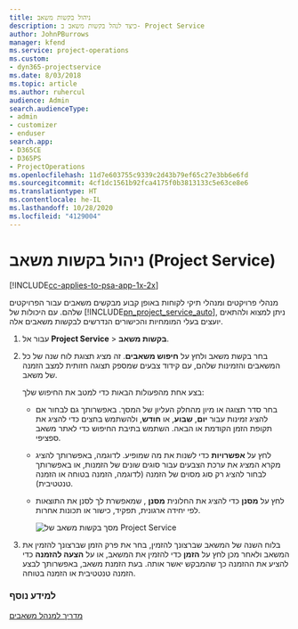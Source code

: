 ```yaml
---
title: ‏‫ניהול בקשות משאב
description: כיצד לנהל בקשות משאב ב- Project Service
author: JohnPBurrows
manager: kfend
ms.service: project-operations
ms.custom:
- dyn365-projectservice
ms.date: 8/03/2018
ms.topic: article
ms.author: ruhercul
audience: Admin
search.audienceType:
- admin
- customizer
- enduser
search.app:
- D365CE
- D365PS
- ProjectOperations
ms.openlocfilehash: 11d7e603755c9339c2d43b79ef65c27e3bb6e6fd
ms.sourcegitcommit: 4cf1dc1561b92fca4175f0b3813133c5e63ce8e6
ms.translationtype: HT
ms.contentlocale: he-IL
ms.lasthandoff: 10/28/2020
ms.locfileid: "4129004"
---
```

# <a name="manage-resource-requests-project-service"></a>ניהול בקשות משאב (Project Service)

[!INCLUDE[cc-applies-to-psa-app-1x-2x](../includes/cc-applies-to-psa-app-1x-2x.md)]

מנהלי פרויקטים ומנהלי תיקי לקוחות באופן קבוע מבקשים משאבים עבור הפרויקטים שלהם. עם היכולות של [!INCLUDE[pn_project_service_auto](../includes/pn-project-service-auto.md)], ניתן למצוא ולהתאים יועצים בעלי המומחיות והכישורים הנדרשים לבקשות משאבים אלה.  
  
1. עבור אל **Project Service** >  **בקשות משאב**.  
  
2. בחר בקשת משאב ולחץ על **חיפוש משאבים**. זה מציג תצוגת לוח שנה של כל המשאבים והזמינות שלהם, עם קידוד צבעים שמספק תצוגה חזותית למצב הזמנה של משאב.  
  
    בצע אחת מהפעולות הבאות כדי למטב את החיפוש שלך:  
  
   -   בחר סדר תצוגה או מיון מהחלק העליון של המסך. באפשרותך גם לבחור אם להציג זמינות עבור **יום**, **שבוע**, או **חודש**, ולהשתמש בחצים כדי להציג את תקופת הזמן הקודמת או הבאה. השתמש בתיבת החיפוש כדי לאתר משאב ספציפי.  
  
   -   לחץ על **אפשרויות** כדי לשנות את מה שמופיע. לדוגמה, באפשרותך להציג מקרא המציג את ערכת הצבעים עבור סוגים שונים של הזמנות, או באפשרותך לבחור להציג רק סוג מסוים של הזמנה (לדוגמה, הזמנה בטוחה או הזמנה טנטטיבית‬‬).  
  
   -   לחץ על **מסנן** כדי להציג את החלונית **מסנן** , שמאפשרת לך לסנן את התוצאות לפי יחידה ארגונית, תפקיד, כישור או תכונות אחרות.  
  
       ![מסך בקשות משאב של Project Service](../psa/media/project-service-resource-request-screen.png "מסך בקשות משאב של Project Service")  
  
3. בלוח השנה של המשאב שברצונך להזמין, בחר את פרק הזמן שברצונך להזמין את המשאב ולאחר מכן לחץ על **הזמן** כדי להזמין את המשאב, או על **הצעה להזמנה** כדי להציע את ההזמנה כך שהמבקש יאשר אותה. בעת הזמנת משאב, באפשרותך לבצע ‏‫הזמנה טנטטיבית‬‬ או הזמנה בטוחה.  
  
### <a name="see-also"></a>למידע נוסף  
 [מדריך למנהל משאבים](../psa/resource-manager-guide.md)

